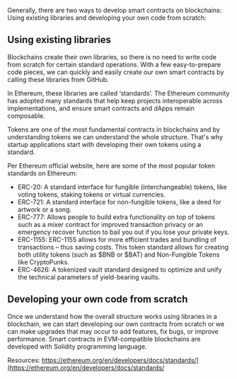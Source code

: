 Generally, there are two ways to develop smart contracts on blockchains: Using existing libraries and developing your own code from scratch:

## Using existing libraries

Blockchains create their own libraries, so there is no need to write code from scratch for certain standard operations. With a few easy-to-prepare code pieces, we can quickly and easily create our own smart contracts by calling these libraries from GitHub.

In Ethereum, these libraries are called ‘standards’. The Ethereum community has adopted many standards that help keep projects interoperable across implementations, and ensure smart contracts and dApps remain composable.

Tokens are one of the most fundamental contracts in blockchains and by understanding tokens we can understand the whole structure. That's why startup applications start with developing their own tokens using a standard.

Per Ethereum official website, here are some of the most popular token standards on Ethereum:
- ERC-20: A standard interface for fungible (interchangeable) tokens, like voting tokens, staking tokens or virtual currencies.
- ERC-721: A standard interface for non-fungible tokens, like a deed for artwork or a song.
- ERC-777: Allows people to build extra functionality on top of tokens such as a mixer contract for improved transaction privacy or an emergency recover function to bail you out if you lose your private keys.
- ERC-1155: ERC-1155 allows for more efficient trades and bundling of transactions – thus saving costs. This token standard allows for creating both utility tokens (such as $BNB or $BAT) and Non-Fungible Tokens like CryptoPunks.
- ERC-4626: A tokenized vault standard designed to optimize and unify the technical parameters of yield-bearing vaults.

## Developing your own code from scratch
Once we understand how the overall structure works using libraries in a blockchain, we can start developing our own contracts from scratch or we can make upgrades that may occur to add features, fix bugs, or improve performance. Smart contracts in EVM-compatible blockchains are developed with Solidity programming language.

Resources:
https://ethereum.org/en/developers/docs/standards/](https://ethereum.org/en/developers/docs/standards/
